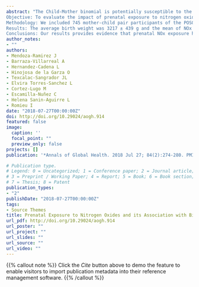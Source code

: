 ```yaml
---
abstract: "The Child-Mother binomial is potentially susceptible to the toxic effects of pollutants because some chemicals interfere with placental transfer of nutrients, thus affecting fetal development, and create an increased the risk of low birth weight, prematurity and intrauterine growth restriction.
Objective: To evaluate the impact of prenatal exposure to nitrogen oxides (NOx) on birth weight in a cohort of Mexican newborns.
Methodology: We included 745 mother-child pair participants of the POSGRAD cohort study. Information on socio-demographic characteristics, obstetric history, health history and environmental exposure during pregnancy were readily available and the newborns' anthropometric measurements were obtained at delivery. Prenatal NOx exposure assessment was evaluated using a Land-Use Regression predictive models considering local monitoring from 60 sites on the State of Morelos. The association between prenatal exposure to NOx and birth weight was estimated using a multivariate linear regression models.
Results: The average birth weight was 3217 ± 439 g and the mean of NOx concentration was 21 ppb (Interquartile range, IQR = 6.95 ppb). After adjusting for maternal age and other confounders, a significant birthweight reduction was observed for each IQR of NOx increase (ß = -39.61 g, 95% CI: -77.00; -2.21; p = 0.04).
Conclusions: Our results provides evidence that prenatal NOx exposure has a negative effect on birth weight, which may influence the growth and future development of the newborn".
author_notes:
- ""
authors: 
- Mendoza-Ramirez J
- Barraza-Villarreal A
- Hernandez-Cadena L
- Hinojosa de la Garza O
- Texcalac-Sangrador JL
- Elvira Torres-Sanchez L
- Cortez-Lugo M
- Escamilla-Nuñez C
- Helena Sanin-Aguirre L
- Romieu I
date: "2018-07-27T00:00:00Z"
doi: http://doi.org/10.29024/aogh.914
featured: false
image:
  caption: ''
  focal_point: ""
  preview_only: false
projects: []
publication: '*Annals of Global Health. 2018 Jul 27; 84(2):274-280. PMID: 30873792.*'

# Publication type.
# Legend: 0 = Uncategorized; 1 = Conference paper; 2 = Journal article;
# 3 = Preprint / Working Paper; 4 = Report; 5 = Book; 6 = Book section;
# 7 = Thesis; 8 = Patent
publication_types:
- "2"
publishDate: "2018-07-27T00:00:00Z"
tags:
- Source Themes
title: Prenatal Exposure to Nitrogen Oxides and its Association with Birth Weight in a Cohort of Mexican Newborns from Morelos, Mexico
url_pdf: http://doi.org/10.29024/aogh.914
url_poster: ""
url_project: ""
url_slides: ""
url_source: ""
url_video: ""
---
```


{{% callout note %}}
Click the *Cite* button above to demo the feature to enable visitors to import publication metadata into their reference management software.
{{% /callout %}}
